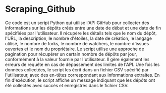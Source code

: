 # Scraping_Github
Ce code est un script Python qui utilise l'API GitHub pour collecter des informations sur les dépôts créés entre une date de début et une date de fin spécifiées par l'utilisateur. Il récupère les détails tels que le nom du dépôt, l'URL, la description, le nombre d'étoiles, la date de création, le langage utilisé, le nombre de forks, le nombre de watchers, le nombre d'issues ouvertes et le nom du propriétaire. Le script utilise une approche de pagination pour récupérer un certain nombre de dépôts par jour, conformément à la valeur fournie par l'utilisateur. Il gère également les erreurs de requête en cas de dépassement des limites de l'API. Une fois les données collectées, le script les écrit dans un fichier CSV spécifié par l'utilisateur, avec des en-têtes correspondant aux informations extraites. En fin d'exécution, le script affiche un message indiquant que les dépôts ont été collectés avec succès et enregistrés dans le fichier CSV.
